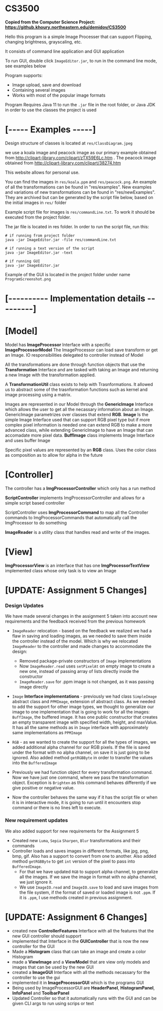 
# CS3500

**Copied from the Computer Science Project: https://github.khoury.northeastern.edu/demidov/CS3500**


Hello this program is a simple Image Processer that can support Flipping, changing brightness, grayscaling, etc.

It consists of command line application and GUI application

To run GUI, double click `ImageEditor.jar`, to run in the command line mode, see examples below

Program supports:
- Image upload, save and download
- Containing several images
- Works with most of the popular image formats

Program Requires Java 11 to run the `.jar` file in the root folder, or Java JDK in order to use the classes the project is used

# [----- Examples -----]
Design structure of classes is located at `res/ClassDiagram.jpeg`

we use a koala image and peacock image as our primary example obtained from http://clipart-library.com/clipart/zTX59E6Lc.htm
. The peacock image obtained from http://clipart-library.com/clipart/38274.htm

This website allows for personal use.

You can find the images in `res/koala.ppm` and `res/peacock.png`.
An example of all the transformations can be found in "res/examples". 
New examples and variations of new transformations
can be found in "res/newExamples". They are archived but can be generated by the 
script file below, based on the initial images in `res/` folder


Example script file for images is `res/commandLine.txt`. To work it should be 
executed from the project folder.



The jar file is located in res folder. In order to run the script file, 
run this:
```shell
# if running from project folder
java -jar ImageEditor.jar -file res/commandLine.txt

# if running a text version of the script
java -jar ImageEditor.jar -text

# if running GUI
java -jar ImageEditor.jar 
```

Example of the GUI is located in the project folder under name `ProgramScreenshot.png`

# [---------- Implementation details ---------]

# [Model]

Model has **ImageProcessor** Interface with a specific **ImageProcessorModel**
The ImageProcessor can load save transform or get an Image.
IO responsibilities delegated to controller instead of Model

All the transformations are done through function objects that use the **Transformation**
Interface and are tasked with taking an Image and returning a new Image with the transformation applied.

A **TransformationUtil** class exists to help with Trasnformations. It allowed us to abstract some of the trasnformation functions such as kernel and image processing using a matrix.

Images are represented in our Model through the **GenericImage** Interface which allows the user to get all the necassary information about an Image.
GenericImage parametrizes over classes that extend **RGB**. **Image** Is the simple Image Interface used that can support RGB pixel type but if more complex pixel information is needed one can extend RGB to make a more advanced class, while extending GenericImage to have an Image that can accomadate more pixel data.
 **BuffImage** class implements Image Interface and uses buffer Image


Specific pixel values are represented by an **RGB** class. Uses the color class as composition as to allow for alpha in the future

# [Controller]

The controller has a **ImgProcessorController** which only has a run method

**ScriptController** implements ImgProcessorController and allows for a simple script based controller

ScriptController uses **ImgProcessorCommand** to map all the Controller commands to ImgProcessorCommands that automatically call the ImgProcessor to do something

**ImageReader** is a utility class that handles read and write of the images. 

# [View]

**ImgProcessorView** is an interface that has one **ImgProcessorTextView** implemented class whose only task is to view an Image


# [UPDATE: Assignment 5 Changes]

### Design Updates
We have made several changes in the assignment 5 taken into account 
new requirements and the feedback received from the previous homework
- `ImageReader` relocation - based on the feedback we realized we had a flaw
  in saving and loading images, as we needed to save them inside the controller instead
  of the model. Which is why we relocated `ImageReader` to the controller and made changes
  to accommodate the design:
  - Removed package-private constructors of `Image` implementations
  - Now `ImageReader.read` uses `setPixelAt` on empty image to create a new 
    one, instead of passing array of lists directly inside the constructor
  - `ImageReader.save` for .ppm image is not changed, as it was passing image directly

- `Image` **Interface implementations** - previously we had class
  `SimpleImage` abstract class and `PPMImage`, extension of abstract class. As
  we needed to add the support for other image types, we thought to generalize
  our image to one implementation that is going to work for all the images: `BuffImage`, the 
  buffered image. It has one public constructor that creates an empty transparent image 
  with specified width, height, and maxValue. It has all the same methods as
  in `Image` interface with approximately same implementations as `PPMImage`
- `RGB` - as we wanted to create the support for all the types of images, we added additional
  alpha channel for our RGB pixels. If the file is saved under the format with no alpha channel,
  on save it is just going to be ignored. Also added method `getRGBByte` in order to transfer the 
  values into the `BufferedImage`
- Previously we had function object for every transformation command. Now we have just
    one command, where we pass the transformation object. Exception is `Brighten` as this command 
    behaves differently if we give positive or negative value.
- Now the controller behaves the same way if it has the script file or when it is in interactive
    mode, it is going to run until it encounters stop command or there is no lines left to execute.

### New requirement updates
We also added support for new requirements for the Assignment 5
- Created new `Luma`, `Sepia` `Sharpen`, `Blur` transformations and their commands 
- Controller loads and saves images in different formats, like jpg, png, bmp, gif. Also 
  has a support to convert from one to another. Also added method `getRGBByte` to get `int` 
  version of the pixel to pass into `BufferedImage`.
  - For that we have updated `RGB` to support alpha channel, to generalize all the images.
    If we save the image in format with no alpha channel, we just ignore it.
  - We use `ImageIO.read` and `ImageIO.save` to load and save images from the file system, if 
    the format of saved or loaded image is not `.ppm`. If it is `.ppm`, I use methods created 
    in previous assignment. 


# [UPDATE: Assignment 6 Changes]
- created new **ControllerFeatures** Interface with all the features that the new GUI controller should support
- implemented that Interface in the **GUIController** that is now the new controller for the GUI
- Made a **Histogram** class that can take an image and create a color Histogram
- made a **ViewImage** and a **ViewModel** that are view only models and images that can be used by the new GUI
- created a **ImageGUI** Interface with all the methods necassary for the controller to use the gui
- implemented it in **ImageProcessorGUI** which is the programs GUI
- Being used by ImageProcessorGUI are **HeaderPanel**, **HistogramPanel**, **InfoPanel** and **ToolbarPanel**
- Updated Controller so that it automatically runs with the GUI and can be given CLI args to run using scrips or text